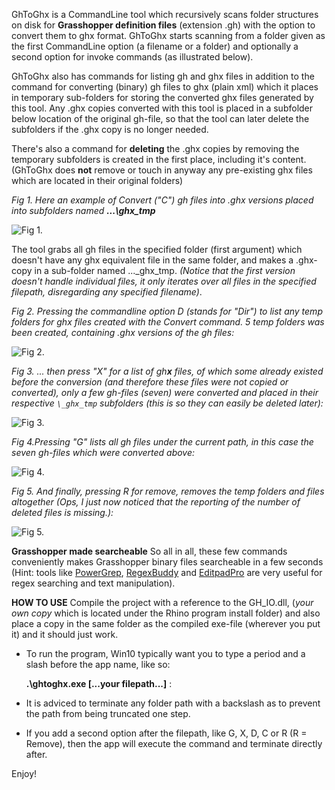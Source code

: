 
GhToGhx is a CommandLine tool which recursively scans folder structures on disk for **Grasshopper definition files** (extension .gh) with the option to convert them to ghx format. GhToGhx starts scanning from a folder given as the first CommandLine option (a filename or a folder) and optionally a second option for invoke commands (as illustrated below). 

GhToGhx also has commands for listing gh and ghx files in addition to the command for converting (binary) gh files to ghx (plain xml) which it places in temporary sub-folders for storing the converted ghx files generated by this tool. Any .ghx copies converted with this tool is placed in a subfolder below location of the original gh-file, so that the tool can later delete the subfolders if the .ghx copy is no longer needed.

There's also a command for **deleting** the .ghx copies by removing the temporary subfolders is created in the first place, including it's content. (GhToGhx does **not** remove or touch in anyway any pre-existing ghx files which are located in their original folders)

_Fig 1. Here an example of Convert ("C") gh files into .ghx versions placed into subfolders named **...\ghx_tmp**_

![Fig 1.](https://discourse-cdn-sjc1.com/mcneel/uploads/default/original/3X/a/8/a8029c112ae7e2c06bb13958b6ba77cd976a6f83.png)

The tool grabs all gh files in the specified folder (first argument) which doesn't have any ghx equivalent file in the same folder, and makes a .ghx-copy in a sub-folder named ...\_ghx_tmp\. _(Notice that the first version doesn't handle individual files, it only iterates over all files in the specified filepath, disregarding any specified filename)_.

_Fig 2. Pressing the commandline option D (stands for "Dir") to list any temp folders for ghx files created with the Convert command. 5 temp folders was been created, containing .ghx versions of the gh files:_

![Fig 2.](https://discourse-cdn-sjc1.com/mcneel/uploads/default/original/3X/9/e/9e9fb6e566204fb86690c8d2257c6b6feb3a2d0f.png)

_Fig 3. ... then press "X" for a list of gh**x** files, of which some already existed before the conversion (and therefore these files were not copied or converted), only a few gh-files (seven) were converted and placed in their respective ```\_ghx_tmp``` subfolders (this is so they can easily be deleted later):_

![Fig 3.](https://discourse-cdn-sjc1.com/mcneel/uploads/default/original/3X/f/7/f71be52a5b29c36cecc01d4fd272f63a50d8c8be.png)

_Fig 4.Pressing "G" lists all gh files under the current path, in this case the seven gh-files which were converted above:_

![Fig 4.](https://discourse-cdn-sjc1.com/mcneel/uploads/default/original/3X/7/7/776da32a640a2db4959e56e5af9c95ecfeeec484.png) 

_Fig 5. And finally, pressing R for remove, removes the temp folders and files altogether (Ops, I just now noticed that the reporting of the number of deleted files is missing.):_

![Fig 5.](https://discourse-cdn-sjc1.com/mcneel/uploads/default/original/3X/1/9/196981d4e4cff35a79267cb4a6e4a3a52899172f.png) 

**Grasshopper made searcheable**
So all in all, these few commands conveniently makes Grasshopper binary files searcheable in a few seconds (Hint: tools like [PowerGrep](https://www.powergrep.com/), [RegexBuddy](https://www.regexbuddy.com/) and [EditpadPro](https://www.editpadpro.com/) are very useful for regex searching and text manipulation).

**HOW TO USE**
Compile the project with a reference to the GH_IO.dll, (__your own_ copy_ which is located under the Rhino program install folder) and also place a copy in the same folder as the compiled exe-file (wherever you put it) and it should just work.

* To run the  program, Win10 typically want you to type a period and a slash before the app name, like so:

  **.\ghtoghx.exe [...your filepath...]** :

* It is adviced to terminate any folder path with a backslash as to prevent the path from being truncated one step.
* If you add a second option after the filepath, like G, X, D, C or R (R = Remove), then the app will execute the command and terminate directly after.

Enjoy!
